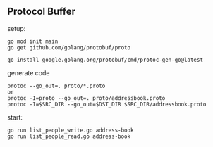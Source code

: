 ## Protocol Buffer

setup:

```
go mod init main
go get github.com/golang/protobuf/proto

go install google.golang.org/protobuf/cmd/protoc-gen-go@latest
```

generate code

```
protoc --go_out=. proto/*.proto
or
protoc -I=proto --go_out=. proto/addressbook.proto
protoc -I=$SRC_DIR --go_out=$DST_DIR $SRC_DIR/addressbook.proto
```

start:

```
go run list_people_write.go address-book
go run list_people_read.go address-book
```
